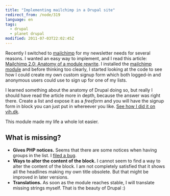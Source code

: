 ```yaml
---
title: "Implementing mailchimp in a Drupal site"
redirect_from: /node/319
language: en
tags:
  - drupal
  - planet drupal
modified: 2011-07-03T22:02:45Z
---
```


Recently I switched to [mailchimp](http://mailchimp.com) for my newsletter needs for several reasons. I wanted an easy way to implement, and I read this article: [Mailchimp 2.0: Anatomy of a module rewrite](http://thinkshout.com/blog/2011/06/lev/mailchimp-20-anatomy-drupal-module-rewrite). I installed the [mailchimp module](http://drupal.org/project/mailchimp) and before thinking too clearly, I started looking at the code to see how I could create my own custom signup form which both logged-in and anonymous users could use to sign up for one of my lists.

I learned something about the anatomy of Drupal doing so, but really I should have read the article more in depth, because the answer was right there. Create a list and expose it as a _freeform_ and you will have the signup form in block you can just put in whereever you like. [See how I did it on vih.dk](http://vih.dk/nyhedsbrev).

This module made my life a whole lot easier.

What is missing?
----------------

- **Gives PHP notices.** Seems that there are some notices when having groups in the list. I [filed a bug](http://drupal.org/node/1208052).
- **Ways to alter the content of the block.** I cannot seem to find a way to alter the content of the block. I am not completely satisfied that it shows all the headlines making my own title obsolete. But that might be improved in later versions.
- **Translations.** As soon as the module reaches stable, I will translate missing strings myself. That is the beauty of Drupal :)
